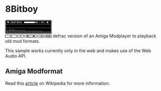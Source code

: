 8Bitboy
=======
![Alt 8Bitboy](/screenshot.gif?raw=true "8Bitboy")
defrac version of an Amiga Modplayer to playback old mod formats.

This sample works currently only in the web and makes use of
the Web Audio API.


Amiga Modformat
---------------
Read this [article](http://en.wikipedia.org/wiki/MOD_(file_format) "Mod Format") on Wikipedia
for more information.
